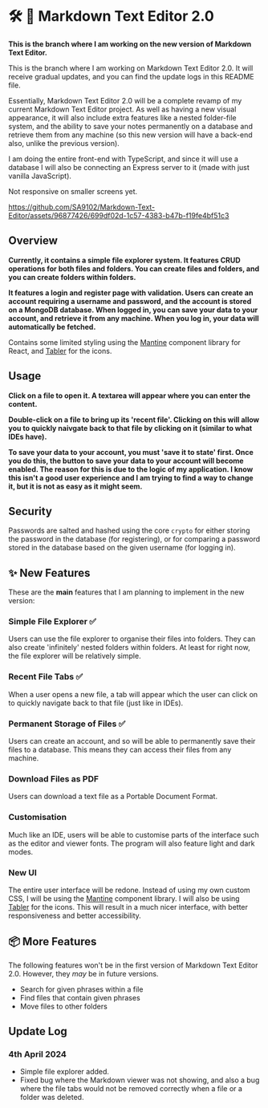 # :hammer_and_wrench: :notebook: Markdown Text Editor 2.0

**This is the branch where I am working on the new version of Markdown Text Editor.**

This is the branch where I am working on Markdown Text Editor 2.0. It will receive gradual updates, and you can find the update logs in this README file.

Essentially, Markdown Text Editor 2.0 will be a complete revamp of my current Markdown Text Editor project. As well as having a new visual appearance, it will also include extra features like a nested folder-file system, and the ability to save your notes permanently on a database and retrieve them from any machine (so this new version will have a back-end also, unlike the previous version).

I am doing the entire front-end with TypeScript, and since it will use a database I will also be connecting an Express server to it (made with just vanilla JavaScript).

Not responsive on smaller screens yet.

https://github.com/SA9102/Markdown-Text-Editor/assets/96877426/699df02d-1c57-4383-b47b-f19fe4bf51c3

## Overview

**Currently, it contains a simple file explorer system. It features CRUD operations for both files and folders. You can create files and folders, and you can create folders within folders.**

**It features a login and register page with validation. Users can create an account requiring a username and password, and the account is stored on a MongoDB database. When logged in, you can save your data to your account, and retrieve it from any machine. When you log in, your data will automatically be fetched.**

Contains some limited styling using the [Mantine](https://mantine.dev/) component library for React, and [Tabler](https://tabler.io/icons) for the icons.

## Usage

**Click on a file to open it. A textarea will appear where you can enter the content.**

**Double-click on a file to bring up its 'recent file'. Clicking on this will allow you to quickly naivgate back to that file by clicking on it (similar to what IDEs have).**

**To save your data to your account, you must 'save it to state' first. Once you do this, the button to save your data to your account will become enabled. The reason for this is due to the logic of my application. I know this isn't a good user experience and I am trying to find a way to change it, but it is not as easy as it might seem.**

## Security

Passwords are salted and hashed using the core `crypto` for either storing the password in the database (for registering), or for comparing a password stored in the database based on the given username (for logging in).

## :sparkles: New Features

These are the **main** features that I am planning to implement in the new version:

### Simple File Explorer :white_check_mark:

Users can use the file explorer to organise their files into folders. They can also create 'infinitely' nested folders within folders. At least for right now, the file explorer will be relatively simple.

### Recent File Tabs :white_check_mark:

When a user opens a new file, a tab will appear which the user can click on to quickly navigate back to that file (just like in IDEs).

### Permanent Storage of Files :white_check_mark:

Users can create an account, and so will be able to permanently save their files to a database. This means they can access their files from any machine.

### Download Files as PDF

Users can download a text file as a Portable Document Format.

### Customisation

Much like an IDE, users will be able to customise parts of the interface such as the editor and viewer fonts. The program will also feature light and dark modes.

### New UI

The entire user interface will be redone. Instead of using my own custom CSS, I will be using the [Mantine](https://mantine.dev/) component library. I will also be using [Tabler](https://tabler.io/icons) for the icons. This will result in a much nicer interface, with better responsiveness and better accessibility.

## :package: More Features

The following features won't be in the first version of Markdown Text Editor 2.0. However, they _may_ be in future versions.

- Search for given phrases within a file
- Find files that contain given phrases
- Move files to other folders

## Update Log

### 4th April 2024

- Simple file explorer added.
- Fixed bug where the Markdown viewer was not showing, and also a bug where the file tabs would not be removed correctly when a file or a folder was deleted.
